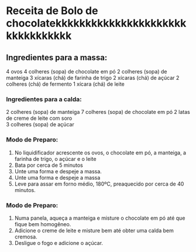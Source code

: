 # Receita de Bolo de chocolatekkkkkkkkkkkkkkkkkkkkkkkkkkkkkkkkk

## Ingredientes para a massa:

4 ovos
4 colheres (sopa) de chocolate em pó
2 colheres (sopa) de manteiga 
3 xícaras (chá) de farinha de trigo 
2 xícaras (chá) de açúcar 
2 colheres (chá) de fermento
1 xícara (chá) de leite

### Ingredientes para a calda:

2 colheres (sopa) de manteiga
7 colheres (sopa) de chocolate em pó
2 latas de creme de leite com soro                                        
3 colheres (sopa) de açúcar

### Modo de Preparo:

1. No liquidificador acrescente os ovos, o chocolate em pó, a manteiga, a farinha de trigo, o açúcar e o leite
2. Bata por cerca de 5 minutos 
3. Unte uma forma e despeje a massa. 
4. Unte uma forma e despeje a massa
5. Leve para assar em forno médio, 180ºC, preaquecido por cerca de 40 minutos.

### Modo de Preparo:

1. Numa panela, aqueça a manteiga e misture o chocolate em pó até que fique bem homogêneo.
2. Adicione o creme de leite e misture bem até obter uma calda bem cremosa.
3. Desligue o fogo e adicione o açúcar.
